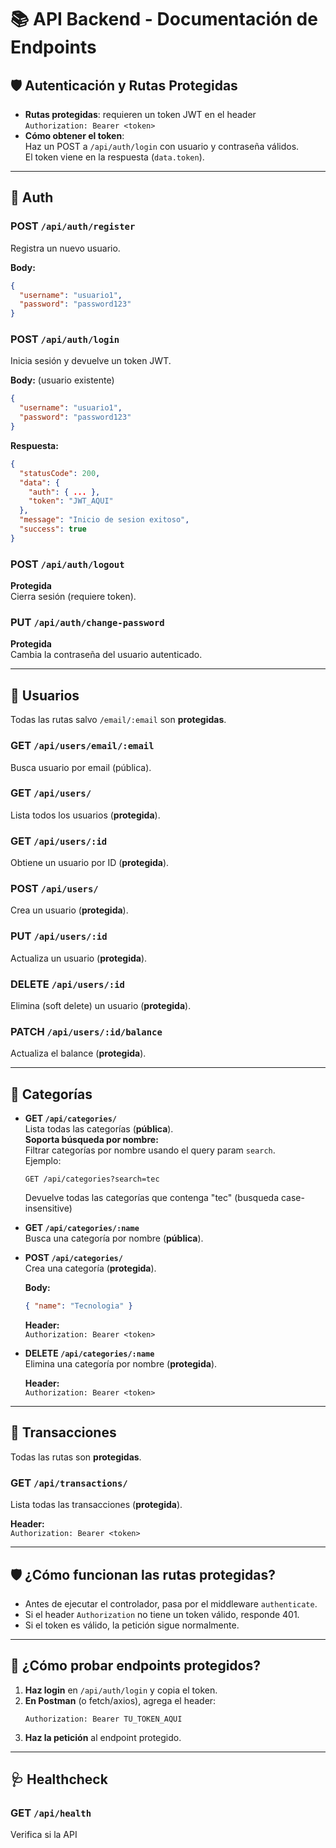 # 📚 API Backend - Documentación de Endpoints

## 🛡️ Autenticación y Rutas Protegidas

- **Rutas protegidas**: requieren un token JWT en el header  
  `Authorization: Bearer <token>`
- **Cómo obtener el token**:  
  Haz un POST a `/api/auth/login` con usuario y contraseña válidos.  
  El token viene en la respuesta (`data.token`).

---

## 🔑 Auth

### POST `/api/auth/register`
Registra un nuevo usuario.

**Body:**
```json
{
  "username": "usuario1",
  "password": "password123"
}
```

### POST `/api/auth/login`
Inicia sesión y devuelve un token JWT. 

**Body:** (usuario existente)
```json
{
  "username": "usuario1",
  "password": "password123"
}
```
**Respuesta:**
```json
{
  "statusCode": 200,
  "data": {
    "auth": { ... },
    "token": "JWT_AQUI"
  },
  "message": "Inicio de sesion exitoso",
  "success": true
}
```

### POST `/api/auth/logout`  
**Protegida**  
Cierra sesión (requiere token).

### PUT `/api/auth/change-password`  
**Protegida**  
Cambia la contraseña del usuario autenticado.

---

## 👤 Usuarios

Todas las rutas salvo `/email/:email` son **protegidas**.

### GET `/api/users/email/:email`
Busca usuario por email (pública).

### GET `/api/users/`
Lista todos los usuarios (**protegida**).

### GET `/api/users/:id`
Obtiene un usuario por ID (**protegida**).

### POST `/api/users/`
Crea un usuario (**protegida**).

### PUT `/api/users/:id`
Actualiza un usuario (**protegida**).

### DELETE `/api/users/:id`
Elimina (soft delete) un usuario (**protegida**).

### PATCH `/api/users/:id/balance`
Actualiza el balance (**protegida**).

---

## 📂 Categorías

- **GET `/api/categories/`**  
  Lista todas las categorías (**pública**).  
  **Soporta búsqueda por nombre:**  
  Filtrar categorías por nombre usando el query param `search`.  
  Ejemplo:  
  ```
  GET /api/categories?search=tec
  ```
  Devuelve todas las categorías que contenga "tec" (busqueda case-insensitive)

- **GET `/api/categories/:name`**  
  Busca una categoría por nombre (**pública**).

- **POST `/api/categories/`**  
  Crea una categoría (**protegida**).

  **Body:**
  ```json
  { "name": "Tecnologia" }
  ```
  **Header:**  
  `Authorization: Bearer <token>`

- **DELETE `/api/categories/:name`**  
  Elimina una categoría por nombre (**protegida**).

  **Header:**  
  `Authorization: Bearer <token>`

---

## 💸 Transacciones

Todas las rutas son **protegidas**.

### GET `/api/transactions/`
Lista todas las transacciones (**protegida**).

**Header:**  
`Authorization: Bearer <token>`

---

## 🛡️ ¿Cómo funcionan las rutas protegidas?

- Antes de ejecutar el controlador, pasa por el middleware `authenticate`.
- Si el header `Authorization` no tiene un token válido, responde 401.
- Si el token es válido, la petición sigue normalmente.

---

## 🧪 ¿Cómo probar endpoints protegidos?

1. **Haz login** en `/api/auth/login` y copia el token.
2. **En Postman** (o fetch/axios), agrega el header:
   ```
   Authorization: Bearer TU_TOKEN_AQUI
   ```
3. **Haz la petición** al endpoint protegido.

---

## 🩺 Healthcheck

### GET `/api/health`
Verifica si la API
